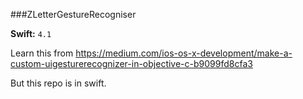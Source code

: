 ###ZLetterGestureRecogniser

**Swift:** `4.1`

Learn this from https://medium.com/ios-os-x-development/make-a-custom-uigesturerecognizer-in-objective-c-b9099fd8cfa3

But this repo is in swift.




